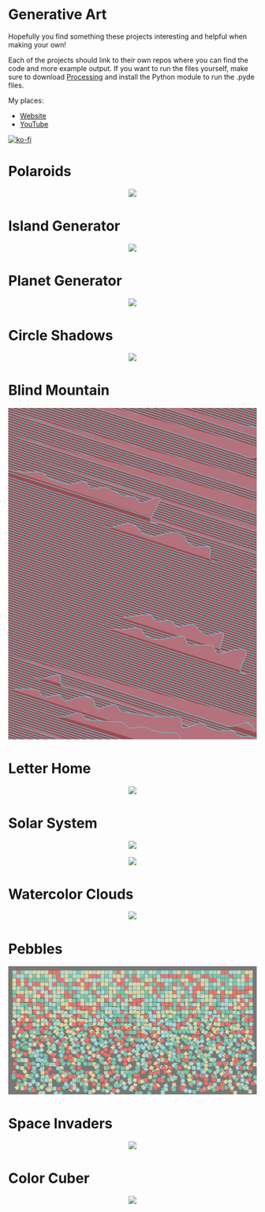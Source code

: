 # Generative Art
Hopefully you find something these projects interesting and helpful when making your own!

Each of the projects should link to their own repos where you can find the code and more example output. If you want to run the files yourself, make sure to download [Processing](processing.org) and install the Python module to run the .pyde files.

My places:
- [Website](erdavids.com)
- [YouTube](https://www.youtube.com/channel/UCUrmX3SvpPerq-KAfGBrgGQ)

[![ko-fi](https://www.ko-fi.com/img/githubbutton_sm.svg)](https://ko-fi.com/A0A6YGXL)


# Polaroids
<p align="center"><img src="https://github.com/erdavids/Polaroids/blob/master/Examples/interesting.png"></p>

# Island Generator
<p align="center"><img src="https://github.com/erdavids/Island-Generator/blob/master/Examples/Planet-11223-w-1500-h-1500.png"></p>

# Planet Generator

<p align="center"><img src="https://github.com/erdavids/Island-Generator/blob/master/Examples/Planet-1376-w-1500-h-1500.png"></p>

# Circle Shadows

<p align="center"><img src="https://github.com/erdavids/Circle-Shadows/blob/master/Examples/redbias-6897.png"></p>

# Blind Mountain

<p align="center"><img src="https://github.com/erdavids/blind-mountain/blob/master/blind-5.png"></p>

# Letter Home

<p align="center"><img src="https://github.com/erdavids/Oblong/blob/master/Examples/Oblong-25-520.png"></p>

# Solar System

<p align="center"><img src="https://github.com/erdavids/Generative-Space-System/blob/master/Examples/Generative-Space-Texture-3000w-1002h.png"></p>

<p align="center"><img src="https://github.com/erdavids/Generative-Space-System/blob/master/Examples/Generative-Space-Texture-3000w-2001h.png"></p>

# Watercolor Clouds

<p align="center"><img src="https://github.com/erdavids/WatercolorClouds/blob/master/watercolor.png"></p>

# Pebbles

<p align="center"><img src="https://github.com/erdavids/Generative-Pebbles/blob/master/Examples/Pebbles-50-60x30.png"></p>

# Space Invaders

<p align="center"><img src="https://github.com/erdavids/PersonalWebsite/blob/master/Images/SpaceInvader/Invader-1.jpg"></p>

# Color Cuber

<p align="center"><img src="https://github.com/erdavids/Color-Cuber/blob/master/mod/eiffel.png"></p>

#

<p align="center"><img src=""></p>


<p align="center"><img src=""></p>
